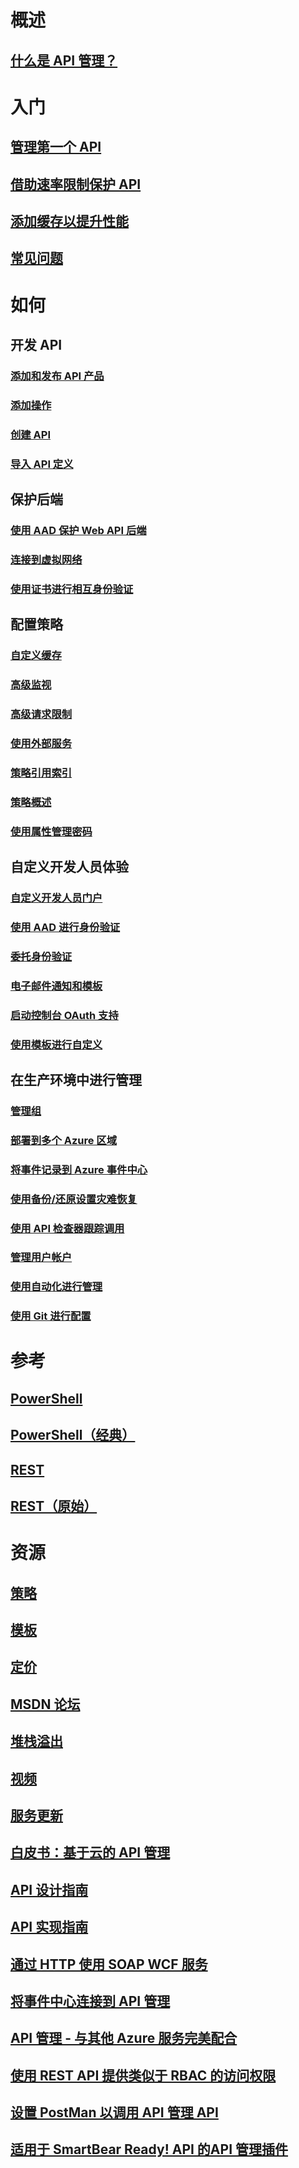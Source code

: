 # 概述
## [什么是 API 管理？](api-management-key-concepts.md)
# 入门
## [管理第一个 API](api-management-get-started.md)
## [借助速率限制保护 API](api-management-howto-product-with-rules.md)
## [添加缓存以提升性能](api-management-howto-cache.md)
## [常见问题](api-management-faq.md)
# 如何
## 开发 API
### [添加和发布 API 产品](api-management-howto-add-products.md)
### [添加操作](api-management-howto-add-operations.md)
### [创建 API](api-management-howto-create-apis.md)
### [导入 API 定义](api-management-howto-import-api.md)
## 保护后端
### [使用 AAD 保护 Web API 后端](api-management-howto-protect-backend-with-aad.md)
### [连接到虚拟网络](api-management-using-with-vnet.md)
### [使用证书进行相互身份验证](api-management-howto-mutual-certificates.md)
## 配置策略
### [自定义缓存](api-management-sample-cache-by-key.md)
### [高级监视](api-management-log-to-eventhub-sample.md)
### [高级请求限制](api-management-sample-flexible-throttling.md)
### [使用外部服务](api-management-sample-send-request.md)
### [策略引用索引](api-management-policy-reference.md)
### [策略概述](api-management-howto-policies.md)
### [使用属性管理密码](api-management-howto-properties.md)
## 自定义开发人员体验
### [自定义开发人员门户](api-management-customize-portal.md)
### [使用 AAD 进行身份验证](api-management-howto-aad.md)
### [委托身份验证](api-management-howto-setup-delegation.md)
### [电子邮件通知和模板](api-management-howto-configure-notifications.md)
### [启动控制台 OAuth 支持](api-management-howto-oauth2.md)
### [使用模板进行自定义](api-management-developer-portal-templates.md)
## 在生产环境中进行管理
### [管理组](api-management-howto-create-groups.md)
### [部署到多个 Azure 区域](api-management-howto-deploy-multi-region.md)
### [将事件记录到 Azure 事件中心](api-management-howto-log-event-hubs.md)
### [使用备份/还原设置灾难恢复](api-management-howto-disaster-recovery-backup-restore.md)
### [使用 API 检查器跟踪调用](api-management-howto-api-inspector.md)
### [管理用户帐户](api-management-howto-create-or-invite-developers.md)
### [使用自动化进行管理](automation-manage-api-management.md)
### [使用 Git 进行配置](api-management-configuration-repository-git.md)

# 参考
## [PowerShell](/powershell/azureps-cmdlets-docs)
## [PowerShell（经典）](https://msdn.microsoft.com/library/azure/mt613507)
## [REST](/rest/api/apimanagement/)
## [REST（原始）](/rest/api/apimanagement/ApiManagementREST/API-Management-REST)


# 资源
## [策略](https://msdn.microsoft.com/library/azure/dn894081)
## [模板](https://msdn.microsoft.com/library/azure/mt697540)
## [定价](https://azure.microsoft.com/pricing/details/api-management/)
## [MSDN 论坛](https://social.msdn.microsoft.com/Forums/azure/en-US/home?forum=azureapimgmt)
## [堆栈溢出](http://stackoverflow.com/questions/tagged/azure-api-management)
## [视频](https://azure.microsoft.com/documentation/videos/index/?services=api-management) 
## [服务更新](https://azure.microsoft.com/updates/?product=api-management)
## [白皮书：基于云的 API 管理](http://j.mp/ms-apim-whitepaper)
## [API 设计指南](../best-practices-api-design.md?toc=%2fazure%2fapi-management%2ftoc.json)
## [API 实现指南](../best-practices-api-implementation.md?toc=%2fazure%2fapi-management%2ftoc.json)
## [通过 HTTP 使用 SOAP WCF 服务](http://mostlydotnetdev.blogspot.nl/2015/03/azure-api-management-apim-consuming.html)
## [将事件中心连接到 API 管理](http://weblogs.asp.net/cschittko/connecting-eventhubs-to-api-management)
## [API 管理 - 与其他 Azure 服务完美配合](http://weblogs.asp.net/cschittko/api-management-plays-well-with-other-azure-services)
## [使用 REST API 提供类似于 RBAC 的访问权限](http://blogs.msdn.com/b/katriend/archive/2015/12/21/using-the-azure-api-management-rest-api-as-workaround-to-rbac-functionality.aspx)
## [设置 PostMan 以调用 API 管理 API](http://www.bizbert.com/bizbert/2015/07/08/Setting+Up+PostMan+To+Call+The+Azure+Management+APIs.aspx)
## [适用于 SmartBear Ready! API 的API 管理插件](http://smartbear.com/plugins/microsoft-azure-api-management-plugin/)



<!--HONumber=Dec16_HO1-->


